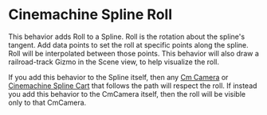 # Cinemachine Spline Roll

This behavior adds Roll to a Spline. Roll is the rotation about the spline's tangent. Add data points to set the roll at specific points along the spline. Roll will be interpolated between those points. This behavior will also draw a railroad-track Gizmo in the Scene view, to help visualize the roll.

If you add this behavior to the Spline itself, then any [Cm Camera](CmCamera.md) or [Cinemachine Spline Cart](CinemachineSplineCart.md) that follows the path will respect the roll. If instead you add this behavior to the CmCamera itself, then the roll will be visible only to that CmCamera.

